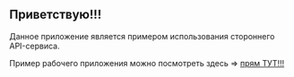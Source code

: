 ## Приветствую!!!

Данное приложение является примером использования стороннего API-сервиса.

Пример рабочего приложения можно посмотреть здесь => [прям ТУТ!!!](http://google.com "Жми и смотри...")